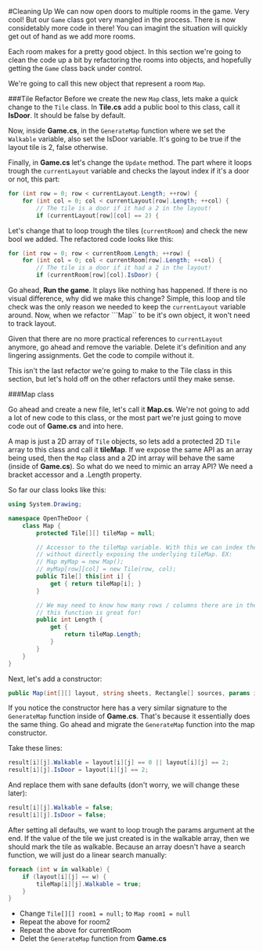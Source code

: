 #Cleaning Up
We can now open doors to multiple rooms in the game. Very cool! But our ```Game``` class got very mangled in the process. There is now considetably more code in there! You can imagint the situation will quickly get out of hand as we add more rooms.

Each room makes for a pretty good object. In this section we're going to clean the code up a bit by refactoring the rooms into objects, and hopefully getting the ```Game``` class back under control.

We're going to call this new object that represent a room ```Map```.

###Tile Refactor
Before we create the new ```Map``` class, lets make a quick change to the ```Tile``` class. In **Tile.cs** add a public bool to this class, call it **IsDoor**. It should be false by default.

Now, inside **Game.cs**, in the ```GenerateMap``` function where we set the ```Walkable``` variable, also set the IsDoor variable. It's going to be true if the layout tile is 2, false otherwise. 

Finally, in **Game.cs** let's change the ```Update``` method. The part where it loops trough the ```currentLayout``` variable and checks the layout index if it's a door or not, this part:

```cs
for (int row = 0; row < currentLayout.Length; ++row) {
    for (int col = 0; col < currentLayout[row].Length; ++col) {
        // The tile is a door if it had a 2 in the layout!
        if (currentLayout[row][col] == 2) {
```

Let's change that to loop trough the tiles (```currentRoom```) and check the new bool we added. The refactored code looks like this:

```cs
for (int row = 0; row < currentRoom.Length; ++row) {
    for (int col = 0; col < currentRoom[row].Length; ++col) {
        // The tile is a door if it had a 2 in the layout!
        if (currentRoom[row][col].IsDoor) {
```

Go ahead, **Run the game**. It plays like nothing has happened. If there is no visual difference, why did we make this change? Simple, this loop and tile check was the only reason we needed to keep the ```currentLayout``` variable around. Now, when we refactor ```Map`` to be it's own object, it won't need to track layout.

Given that there are no more practical references to ```currentLayout``` anymore, go ahead and remove the variable. Delete it's definition and any lingering assignments. Get the code to compile without it.

This isn't the last refactor we're going to make to the Tile class in this section, but let's hold off on the other refactors until they make sense.

###Map class

Go ahead and create a new file, let's call it **Map.cs**. We're not going to add a lot of new code to this class, or the most part we're just going to move code out of **Game.cs** and into here.

A map is just a 2D array of ```Tile``` objects, so lets add a protected 2D ```Tile``` array to this class and call it **tileMap**. If we expose the same API as an array being used, then the ```Map``` class and a 2D int array will behave the same (inside of **Game.cs**). So what do we need to mimic an array API? We need a bracket accessor and a .Length property.

So far our class looks like this:

```cs
using System.Drawing;

namespace OpenTheDoor {
    class Map {
        protected Tile[][] tileMap = null;

        // Accessor to the tileMap variable. With this we can index the map object
        // without directly exposing the underlying tileMap. EX:
        // Map myMap = new Map();
        // myMap[row][col] = new Tile(row, col);
        public Tile[] this[int i] {
            get { return tileMap[i]; }
        }

        // We may need to know how many rows / columns there are in the map, that's what
        // this function is great for!
        public int Length {
            get {
                return tileMap.Length;
            }
        }
    }
}
```

Next, let's add a constructor:

```cs
public Map(int[][] layout, string sheets, Rectangle[] sources, params int[] walkable) {
```

If you notice the constructor here has a very similar signature to the ```GenerateMap``` function inside of **Game.cs**. That's because it essentially does the same thing. Go ahead and migrate the ```GenerateMap``` function into the map constructor.

Take these lines:

```cs
result[i][j].Walkable = layout[i][j] == 0 || layout[i][j] == 2;
result[i][j].IsDoor = layout[i][j] == 2;
```

And replace them with sane defaults (don't worry, we will change these later):

```cs
result[i][j].Walkable = false;
result[i][j].IsDoor = false;
```

After setting all defaults, we want to loop trough the params argument at the end. If the value of the tile we just created is in the walkable array, then we should mark the tile as walkable.  Because an array doesn't have a search function, we will just do a linear search manually:

```cs
foreach (int w in walkable) {
    if (layout[i][j] == w) {
        tileMap[i][j].Walkable = true;
    }
}
```


* Change ```Tile[][] room1 = null;``` to ```Map room1 = null```
* Repeat the above for room2
* Repeat the above for currentRoom
* Delet the ```GenerateMap``` function from **Game.cs**